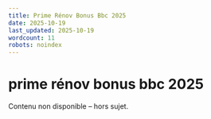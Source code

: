 ```yaml
---
title: Prime Rénov Bonus Bbc 2025
date: 2025-10-19
last_updated: 2025-10-19
wordcount: 11
robots: noindex
---
```


# prime rénov bonus bbc 2025

Contenu non disponible – hors sujet.